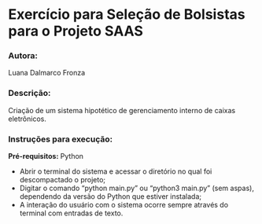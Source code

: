 # Exercício para Seleção de Bolsistas para o Projeto SAAS

### Autora: 
Luana Dalmarco Fronza

### Descrição:
Criação de um sistema hipotético de gerenciamento interno de caixas eletrônicos.

### Instruções para execução:
<b>Pré-requisitos:</b> Python
 - Abrir o terminal do sistema e acessar o diretório no qual foi descompactado o
projeto;
 - Digitar o comando “python main.py” ou “python3 main.py” (sem aspas),
dependendo da versão do Python que estiver instalada;
 - A interação do usuário com o sistema ocorre sempre através do terminal com
entradas de texto.